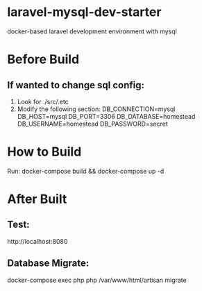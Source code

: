 # laravel-mysql-dev-starter
docker-based laravel development environment with mysql

# Before Build
## If wanted to change sql config:
1. Look for ./src/.etc
2. Modify the following section:
DB_CONNECTION=mysql
DB_HOST=mysql
DB_PORT=3306
DB_DATABASE=homestead
DB_USERNAME=homestead
DB_PASSWORD=secret

# How to Build
Run:
docker-compose build && docker-compose up -d

# After Built
## Test:
http://localhost:8080

## Database Migrate:
docker-compose exec php php /var/www/html/artisan migrate

